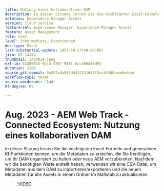 ```yaml
---
title: Nutzung eines kollaborativen DAM
description: In dieser Sitzung lernen Sie die wichtigsten Excel-Formeln und generativen KI-Funktionen kennen, um die Metadaten zu erstellen, die Sie benötigen, um Ihr DAM organisiert zu halten oder neue AEM vorzubereiten. Nachdem wir die benötigten Werte erstellt haben, verwenden wir eine CSV-Datei, um Metadaten aus dem DAM zu importieren/exportieren und die neuen Metadaten für alle Assets in einem Ordner im Maßstab zu aktualisieren.
solution: Experience Manager Assets
version: Cloud Service
feature-set: Experience Manager, Experience Manager Assets
feature: Asset Management
role: User
level: Intermediate, Experienced
doc-type: Event
last-substantial-update: 2023-10-27T00:00:00Z
jira: KT-14146
thumbnail: 3424014.jpeg
exl-id: 53380015-5bc4-4957-958f-dac466d80d91
duration: 2206
source-git-commit: 9a297cda953d4414131657f9ac84580aea0eabeb
workflow-type: tm+mt
source-wordcount: '144'
ht-degree: 0%

---
```


# Aug. 2023 - AEM Web Track - Connected Ecosystem: Nutzung eines kollaborativen DAM

In dieser Sitzung lernen Sie die wichtigsten Excel-Formeln und generativen KI-Funktionen kennen, um die Metadaten zu erstellen, die Sie benötigen, um Ihr DAM organisiert zu halten oder neue AEM vorzubereiten. Nachdem wir die benötigten Werte erstellt haben, verwenden wir eine CSV-Datei, um Metadaten aus dem DAM zu importieren/exportieren und die neuen Metadaten für alle Assets in einem Ordner im Maßstab zu aktualisieren.

>[!VIDEO](https://video.tv.adobe.com/v/3424014/?learn=on)

